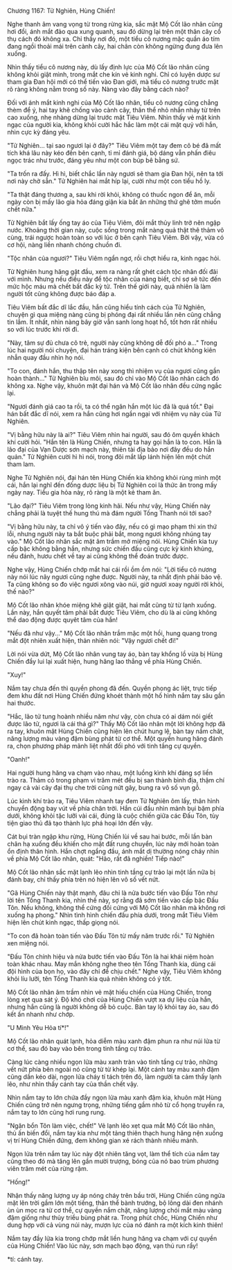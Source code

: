 




Chương 1167: Tử Nghiên, Hùng Chiến!


Nghe thanh âm vang vọng từ trong rừng kia, sắc mặt Mộ Cốt lão nhân cũng hơi đổi, ánh mắt đảo qua xung quanh, sau đó dừng lại trên một thân cây cổ thụ cách đó không xa. Chỉ thấy nơi đó, một tiểu cô nương mặc quần áo tím đang ngồi thoải mái trên cành cây, hai chân còn không ngừng đung đưa lên xuống.

Nhìn thấy tiểu cô nương này, dù lấy định lực của Mộ Cốt lão nhân cũng không khỏi giật mình, trong mắt che kín vẻ kinh nghi. Chỉ có luyện dược sư tham gia Đan hội mới có thể tiến vào Đan giới, mà tiểu cô nương trước mặt rõ ràng không nằm trong số này. Nàng vào đây bằng cách nào?

Đối với ánh mắt kinh nghi của Mộ Cốt lão nhân, tiểu cô nương cũng chẳng thèm để ý, hai tay khẽ chống vào cành cây, thân thể nhỏ nhắn nhảy từ trên cao xuống, nhẹ nhàng dừng lại trước mặt Tiêu Viêm. Nhìn thấy vẻ mặt kinh ngạc của người kia, không khỏi cười hắc hắc làm một cái mặt quỷ với hắn, nhìn cực kỳ đáng yêu.

"Tử Nghiên… tại sao ngươi lại ở đây?" Tiêu Viêm một tay đem cô bé đã mất tích khá lâu này kéo đến bên cạnh, tỉ mỉ đánh giá, bộ dáng vẫn phấn điêu ngọc trác như trước, đáng yêu như một con búp bê bằng sứ.

"Ta trốn ra đấy. Hì hì, biết chắc lần này ngươi sẽ tham gia Đan hội, nên ta tới nơi này chờ sẵn." Tử Nghiên hai mắt híp lại, cười như một con tiểu hồ ly.

"Ta thật đáng thương a, sau khi rời khỏi, không có thuốc ngon để ăn, mỗi ngày còn bị mấy lão gia hỏa đáng giận kia bắt ăn những thứ ghê tởm muốn chết nữa."

Tử Nghiên bắt lấy ống tay áo của Tiêu Viêm, đôi mắt thủy linh trở nên ngập nước. Khoảng thời gian này, cuộc sống trong mắt nàng quả thật thê thảm vô cùng, trái ngược hoàn toàn so với lúc ở bên cạnh Tiêu Viêm. Bởi vậy, vừa có cơ hội, nàng liền nhanh chóng chuồn đi.

"Tộc nhân của ngươi?" Tiêu Viêm ngẩn ngơ, rồi chợt hiểu ra, kinh ngạc hỏi.

Tử Nghiên hung hăng gật đầu, xem ra nàng rất ghét cách tộc nhân đối đãi với mình. Nhưng nếu điều này để tộc nhân của nàng biết, chỉ sợ sẽ tức đến mức hộc máu mà chết bất đắc kỳ tử. Trên thế giới này, quả nhiên là làm người tốt cũng không được báo đáp a.

Tiêu Viêm bất đắc dĩ lắc đầu, hắn cũng hiểu tính cách của Tử Nghiên, chuyện gì qua miệng nàng cũng bị phóng đại rất nhiều lần nên cũng chẳng tin lắm. Ít nhất, nhìn nàng bây giờ vẫn sanh long hoạt hổ, tốt hơn rất nhiều so với lúc trước khi rời đi.

"Này, tâm sự đủ chưa cô trẻ, người này cũng không dễ đối phó a..." Trong lúc hai người nói chuyện, đại hán tráng kiện bên cạnh có chút không kiên nhẫn quay đầu nhìn họ nói.

"To con, đánh hắn, thu thập tên này xong thì nhiệm vụ của ngươi cũng gần hoàn thành..." Tử Nghiên bĩu môi, sau đó chỉ vào Mộ Cốt lão nhân cách đó không xa. Nghe vậy, khuôn mặt đại hán và Mộ Cốt lão nhân đều cứng ngắc lại.

"Ngươi đánh giá cao ta rồi, ta có thể ngăn hắn một lúc đã là quá tốt." Đại hán bất đắc dĩ nói, xem ra hắn cũng hơi ngần ngại với nhiệm vụ này của Tử Nghiên.

"Vị bằng hữu này là ai?" Tiêu Viêm nhìn hai người, sau đó ôm quyền khách khí cười hỏi. "Hắn tên là Hùng Chiến, nhưng ta hay gọi hắn là to con. Hắn là lão đại của Vạn Dược sơn mạch này, thiên tài địa bảo nơi đây đều do hắn quản." Tử Nghiên cười hì hì nói, trong đôi mắt lấp lánh hiện lên một chút tham lam.

Nghe Tử Nghiên nói, đại hán tên Hùng Chiến kia không khỏi rùng mình một cái, hắn lại nghĩ đến đống dược liệu bị Tử Nghiên coi là thức ăn trong mấy ngày nay. Tiểu gia hỏa này, rõ ràng là một kẻ tham ăn.

"Lão đại?" Tiêu Viêm trong lòng kinh hãi. Nếu như vậy, Hùng Chiến này chẳng phải là tuyệt thế hung thú mà đám người Tống Thanh nói tới sao?

"Vị bằng hữu này, ta chỉ vô ý tiến vào đây, nếu có gì mạo phạm thì xin thứ lỗi, nhưng người này ta bắt buộc phải bắt, mong ngươi không nhúng tay vào." Mộ Cốt lão nhân sắc mặt âm trầm mở miệng nói. Hùng Chiến kia tuy cấp bậc không bằng hắn, nhưng sức chiến đấu cũng cực kỳ kinh khủng, nếu đánh, hươu chết về tay ai cũng không thể đoán trước được.

Nghe vậy, Hùng Chiến chớp mắt hai cái rồi ồm ồm nói: "Lời tiểu cô nương này nói lúc nãy ngươi cũng nghe được. Người này, ta nhất định phải bảo vệ. Ta cũng không so đo việc ngươi xông vào núi, giờ ngươi xoay người rời khỏi, thế nào?"

Mộ Cốt lão nhân khóe miệng khẽ giật giật, hai mắt cũng từ từ lạnh xuống. Lần này, hắn quyết tâm phải bắt được Tiêu Viêm, cho dù là ai cũng không thể dao động được quyêt tâm của hắn!

"Nếu đã như vậy..." Mộ Cốt lão nhân trầm mặc một hồi, hung quang trong mắt đột nhiên xuất hiện, thản nhiên nói: "Vậy ngươi chết đi!"

Lời nói vừa dứt, Mộ Cốt lão nhân vung tay áo, bàn tay khổng lồ vừa bị Hùng Chiến đẩy lui lại xuất hiện, hung hăng lao thẳng về phía Hùng Chiến.

"Xuy!"

Nắm tay chưa đến thì quyền phong đã đến. Quyền phong ác liệt, trực tiếp đem khu đất nơi Hùng Chiến đứng khoét thành một hố hình nắm tay sâu gần hai thước.

"Hắc, lão tử tung hoành nhiều năm như vậy, còn chưa có ai dám nói giết được lão tử, ngươi là cái thá gì?" Thấy Mộ Cốt lão nhân một lời không hợp đã ra tay, khuôn mặt Hùng Chiến cũng hiện lên chút hung lệ, bàn tay nắm chăt, năng lượng màu vàng đậm bùng phát từ cơ thể. Một quyền hung hăng đánh ra, chọn phương pháp mãnh liệt nhất đối phó với tinh tầng cự quyền.

"Oanh!"

Hai người hung hăng va chạm vào nhau, một luồng kình khí đáng sợ liền trào ra. Thảm cỏ trong phạm vi trăm mét đều bị san thành bình địa, thậm chí ngay cả vài cây đại thụ che trời cũng nứt gãy, bung ra vô số vụn gỗ.

Lúc kình khí trào ra, Tiêu Viêm nhanh tay đem Tử Nghiên ôm lấy, thân hình chuyển động bay vút về phía chân trời. Hắn cúi đầu nhìn mảnh bụi bặm phía dưới, không khỏi tặc lưỡi vài cái, đúng là cuộc chiến giữa các Đấu Tôn, tùy tiện giao thủ đã tạo thành lực phá hoại lớn đến vậy.

Cát bụi tràn ngập khu rừng, Hùng Chiến lùi về sau hai bước, mỗi lần bàn chân hạ xuống đều khiến cho mặt đất rung chuyển, lúc này mới hoàn toàn ổn định thân hình. Hắn chợt ngẩng đầu, ánh mắt dị thường nóng cháy nhìn về phía Mộ Cốt lão nhân, quát: "Hảo, rất đã nghiền! Tiếp nào!"

Mộ Cốt lão nhân sắc mặt lạnh lẽo nhìn tinh tầng cự trảo lại một lần nữa bị đánh bay, chỉ thấy phía trên nó hiện lên vô số vết nứt.

"Gã Hùng Chiến này thật mạnh, đâu chỉ là nửa bước tiến vào Đấu Tôn như lời tên Tống Thanh kia, nhìn thế này, sợ rằng đã sớm tiến vào cấp bậc Đấu Tôn. Nếu không, không thể cứng đối cứng với Mộ Cốt lão nhân mà không rơi xuống hạ phong." Nhìn tình hình chiến đấu phía dưới, trong mắt Tiêu Viêm hiện lên chút kinh ngạc, thấp giọng nói.

"To con đã hoàn toàn tiến vào Đấu Tôn từ mấy năm trước rồi." Tử Nghiên xen miệng nói.

"Đấu Tôn chính hiệu và nửa bước tiến vào Đấu Tôn là hai khái niệm hoàn toàn khác nhau. May mắn không nghe theo tên Tống Thanh kia, dùng cái đội hình của bọn họ, vào đây chỉ để chịu chết." Nghe vậy, Tiêu Viêm không khỏi líu lưỡi, tên Tống Thanh kia quả nhiên không có ý tốt.

Mộ Cốt lão nhân âm trầm nhìn vẻ mặt hiếu chiến của Hùng Chiến, trong lòng xẹt qua sát ý. Độ khó chơi của Hùng Chiến vượt xa dự liệu của hắn, nhưng hắn cũng là người không dễ bỏ cuộc. Bàn tay lộ khỏi tay áo, sau đó kết ấn nhanh như chớp.

"U Minh Yêu Hỏa tí*!"

Mộ Cốt lão nhân quát lạnh, hỏa diễm màu xanh đậm phun ra như núi lửa từ cơ thể, sau đó bay vào bên trong tinh tầng cự trảo.

Càng lúc càng nhiều ngọn lửa màu xanh tràn vào tinh tầng cự trảo, những vết nứt phía bên ngoài nó cũng từ từ khép lại. Một cánh tay màu xanh đậm cũng dần kéo dài, ngọn lửa cháy tí tách trên đó, làm người ta cảm thấy lạnh lẽo, như nhìn thấy cánh tay của thần chết vậy.

Nhìn nắm tay to lớn chứa đầy ngọn lửa màu xanh đậm kia, khuôn mặt Hùng Chiến cũng trở nên ngưng trọng, những tiếng gầm nhỏ từ cổ họng truyền ra, nắm tay to lớn cũng hơi rung rung.

"Ngăn bổn Tôn làm việc, chết!" Vẻ lạnh lẽo xẹt qua mắt Mộ Cốt lão nhân, thủ ấn biến đổi, nắm tay kia như một tảng thiên thạch hung hăng nện xuống vị trí Hùng Chiến đứng, đem không gian xé rách thành nhiều mảnh.

Ngọn lửa trên nắm tay lúc này đột nhiên tăng vọt, làm thể tích của nắm tay cũng theo đó mà tăng lên gần mười trượng, bóng của nó bao trùm phương viên trăm mét của rừng rậm.

"Hống!"

Nhận thấy năng lượng uy áp nóng cháy trên bầu trời, Hùng Chiến cũng ngửa mặt lên trời gầm lớn một tiếng, thân thể bành trướng, bộ lông dài đen nhánh ùn ùn mọc ra từ cơ thể, cự quyền nắm chặt, năng lượng chói mắt màu vàng đậm giống như thủy triều bùng phát ra. Trong phút chốc, Hùng Chiến như dung hợp với cả vùng núi này, mượn lực của nó đánh ra một kích kinh thiên!

Nắm tay đầy lửa kia trong chớp mắt liền hung hăng va chạm với cự quyền của Hùng Chiến! Vào lúc này, sơn mạch bạo động, vạn thú run rẩy!

*tí: cánh tay.




